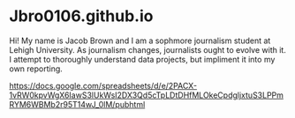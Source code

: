 # Jbro0106.github.io

Hi! My name is Jacob Brown and I am a sophmore journalism student at Lehigh University. 
As journalism changes, journalists ought to evolve with it. I attempt to thoroughly understand data projects, but impliment it into my own reporting.  

https://docs.google.com/spreadsheets/d/e/2PACX-1vRW0kpvWgX6IawS3lUkWsI2DX3Qd5cTpLDtDHfMLOkeCpdgljxtuS3LPPmRYM6WBMb2r95T14wJ_0lM/pubhtml

